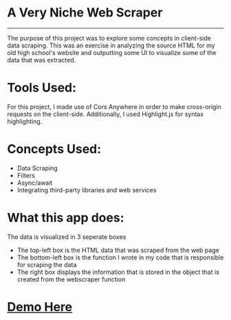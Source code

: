 # A Very Niche Web Scraper

----
The purpose of this project was to explore some concepts in client-side data scraping. This was an exercise in analyzing the source HTML for my old high school's website and outputting some UI to visualize some of the data that was extracted.

# Tools Used:

For this project, I made use of Cors Anywhere in order to make cross-origin requests on the client-side. Additionally, I used Highlight.js for syntax highlighting.

# Concepts Used:

* Data Scraping
* Filters
* Async/await
* Integrating third-party libraries and web services

# What this app does:

The data is visualized in 3 seperate boxes
* The top-left box is the HTML data that was scraped from the web page
* The bottom-left box is the function I wrote in my code that is responsible for scraping the data
* The right box displays the information that is stored in the object that is created from the webscraper function

# [Demo Here](https://samueldlay.github.io/webscraper-react/)
